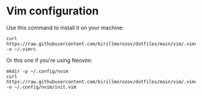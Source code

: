 # Vim configuration

Use this command to install it on your machine:

```shell
curl https://raw.githubusercontent.com/kirillmorozov/dotfiles/main/vim/.vimrc -o ~/.vimrc
```

Or this one if you're using Neovim:

```shell
mkdir -p ~/.config/nvim
curl https://raw.githubusercontent.com/kirillmorozov/dotfiles/main/vim/.vimrc -o ~/.config/nvim/init.vim
```
